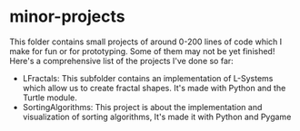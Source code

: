 # minor-projects

This folder contains small projects of around 0-200 lines of code which I make for fun or for prototyping.
Some of them may not be yet finished!
Here's a comprehensive list of the projects I've done so far:

- LFractals: This subfolder contains an implementation of L-Systems which allow us to create fractal shapes. It's made with Python and the Turtle module.
- SortingAlgorithms: This project is about the implementation and visualization of sorting algorithms, It's made it with Python and Pygame
